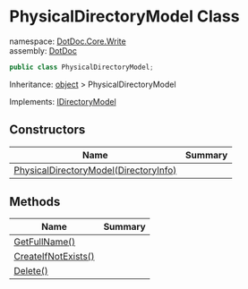 ﻿# PhysicalDirectoryModel Class

namespace: [DotDoc\.Core\.Write](../DotDoc.Core.Write.md)<br />
assembly: [DotDoc](../../DotDoc.md)



```csharp
public class PhysicalDirectoryModel;
```

Inheritance: [object](https://docs.microsoft.com/dotnet/api/System.Object) > PhysicalDirectoryModel

Implements: [IDirectoryModel](../../DotDoc/DotDoc.Core.Write/IDirectoryModel.md)

## Constructors

| Name | Summary |
|------|---------|
| [PhysicalDirectoryModel\(DirectoryInfo\)](./PhysicalDirectoryModel/$ctor.md) |  |

## Methods

| Name | Summary |
|------|---------|
| [GetFullName\(\)](./PhysicalDirectoryModel/GetFullName.md) |  |
| [CreateIfNotExists\(\)](./PhysicalDirectoryModel/CreateIfNotExists.md) |  |
| [Delete\(\)](./PhysicalDirectoryModel/Delete.md) |  |

